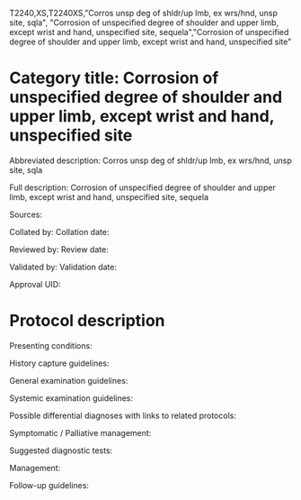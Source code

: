 T2240,XS,T2240XS,"Corros unsp deg of shldr/up lmb, ex wrs/hnd, unsp site, sqla", "Corrosion of unspecified degree of shoulder and upper limb, except wrist and hand, unspecified site, sequela","Corrosion of unspecified degree of shoulder and upper limb, except wrist and hand, unspecified site"
# Category title: Corrosion of unspecified degree of shoulder and upper limb, except wrist and hand, unspecified site

Abbreviated description: Corros unsp deg of shldr/up lmb, ex wrs/hnd, unsp site, sqla

Full description: Corrosion of unspecified degree of shoulder and upper limb, except wrist and hand, unspecified site, sequela

Sources:

Collated by:
Collation date:

Reviewed by:
Review date:

Validated by:
Validation date:

Approval UID:

# Protocol description

Presenting conditions:

History capture guidelines:

General examination guidelines:

Systemic examination guidelines:

Possible differential diagnoses with links to related protocols:

Symptomatic / Palliative management:

Suggested diagnostic tests:

Management:

Follow-up guidelines:
